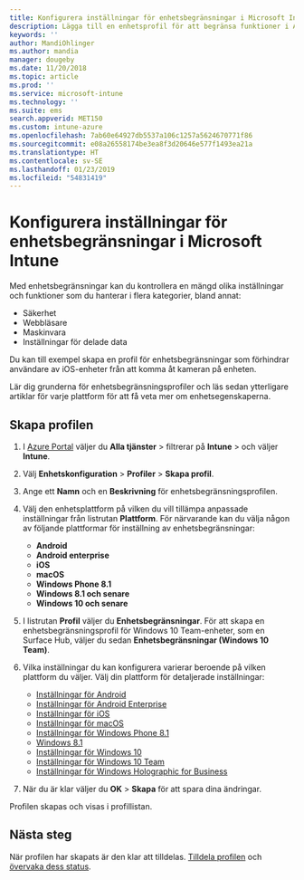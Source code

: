 ```yaml
---
title: Konfigurera inställningar för enhetsbegränsningar i Microsoft Intune – Azure | Microsoft Docs
description: Lägga till en enhetsprofil för att begränsa funktioner i Android-, macOS-, iOS-, Windows Phone- och Windows 10-enheter i Microsoft Intune
keywords: ''
author: MandiOhlinger
ms.author: mandia
manager: dougeby
ms.date: 11/20/2018
ms.topic: article
ms.prod: ''
ms.service: microsoft-intune
ms.technology: ''
ms.suite: ems
search.appverid: MET150
ms.custom: intune-azure
ms.openlocfilehash: 7ab60e64927db5537a106c1257a5624670771f86
ms.sourcegitcommit: e08a26558174be3ea8f3d20646e577f1493ea21a
ms.translationtype: HT
ms.contentlocale: sv-SE
ms.lasthandoff: 01/23/2019
ms.locfileid: "54831419"
---
```

# <a name="configure-device-restriction-settings-in-microsoft-intune"></a>Konfigurera inställningar för enhetsbegränsningar i Microsoft Intune

Med enhetsbegränsningar kan du kontrollera en mängd olika inställningar och funktioner som du hanterar i flera kategorier, bland annat:
- Säkerhet
- Webbläsare
- Maskinvara
- Inställningar för delade data

Du kan till exempel skapa en profil för enhetsbegränsningar som förhindrar användare av iOS-enheter från att komma åt kameran på enheten.

Lär dig grunderna för enhetsbegränsningsprofiler och läs sedan ytterligare artiklar för varje plattform för att få veta mer om enhetsegenskaperna.

## <a name="create-the-profile"></a>Skapa profilen

1. I [Azure Portal](https://portal.azure.com) väljer du **Alla tjänster** > filtrerar på **Intune** > och väljer **Intune**.
2. Välj **Enhetskonfiguration** > **Profiler** > **Skapa profil**.
3. Ange ett **Namn** och en **Beskrivning** för enhetsbegränsningsprofilen.
4. Välj den enhetsplattform på vilken du vill tillämpa anpassade inställningar från listrutan **Plattform**. För närvarande kan du välja någon av följande plattformar för inställning av enhetsbegränsningar:

    - **Android**
    - **Android enterprise**
    - **iOS**
    - **macOS**
    - **Windows Phone 8.1**
    - **Windows 8.1 och senare**
    - **Windows 10 och senare**

5. I listrutan **Profil** väljer du **Enhetsbegränsningar**. För att skapa en enhetsbegränsningsprofil för Windows 10 Team-enheter, som en Surface Hub, väljer du sedan **Enhetsbegränsningar (Windows 10 Team)**.
6. Vilka inställningar du kan konfigurera varierar beroende på vilken plattform du väljer. Välj din plattform för detaljerade inställningar:

    - [Inställningar för Android](device-restrictions-android.md)
    - [Inställningar för Android Enterprise](device-restrictions-android-for-work.md)
    - [Inställningar för iOS](device-restrictions-ios.md)
    - [Inställningar för macOS](device-restrictions-macos.md)
    - [Inställningar för Windows Phone 8.1](device-restrictions-windows-phone-8-1.md)
    - [Windows 8.1](device-restrictions-windows-8-1.md)
    - [Inställningar för Windows 10](device-restrictions-windows-10.md)
    - [Inställningar för Windows 10 Team](device-restrictions-windows-10-teams.md)
    - [Inställningar för Windows Holographic for Business](device-restrictions-windows-holographic.md)

7. När du är klar väljer du **OK** > **Skapa** för att spara dina ändringar.

Profilen skapas och visas i profillistan.

## <a name="next-steps"></a>Nästa steg

När profilen har skapats är den klar att tilldelas. [Tilldela profilen](device-profile-assign.md) och [övervaka dess status](device-profile-monitor.md).

<!--  Removing image as part of design review; retaining source until we known the disposition.

## Example of device restriction settings

In this high-level example, you'll create a device restriction policy that blocks the use of the built-in camera app on Android devices.

![How to disable the camera on Android devices](./media/disable-android-camera.png)

-->
